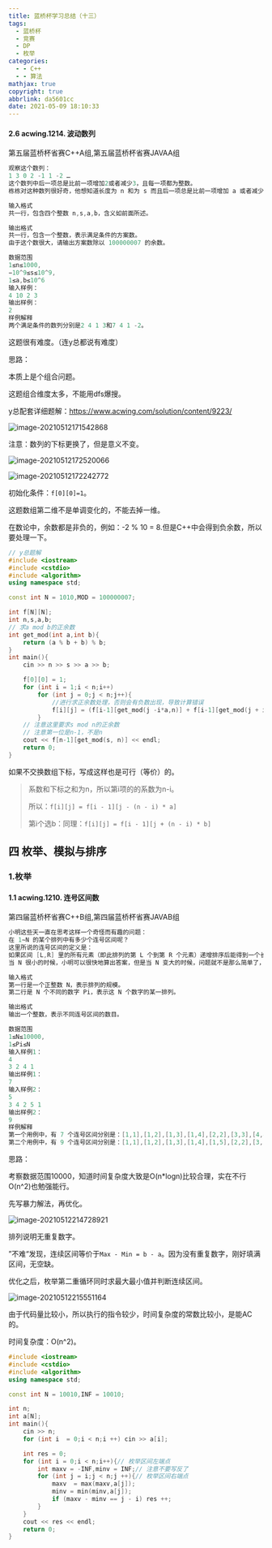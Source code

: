 ```yaml
---
title: 蓝桥杯学习总结（十三）
tags:
  - 蓝桥杯
  - 竞赛
  - DP
  - 枚举
categories:
  - - C++
  - - 算法
mathjax: true
copyright: true
abbrlink: da5601cc
date: 2021-05-09 18:10:33
---
```


#### 2.6 acwing.1214. 波动数列

第五届蓝桥杯省赛C++A组,第五届蓝桥杯省赛JAVAA组

<!--more-->

```C++
观察这个数列：
1 3 0 2 -1 1 -2 …
这个数列中后一项总是比前一项增加2或者减少3，且每一项都为整数。
栋栋对这种数列很好奇，他想知道长度为 n 和为 s 而且后一项总是比前一项增加 a 或者减少 b 的整数数列可能有多少种呢？

输入格式
共一行，包含四个整数 n,s,a,b，含义如前面所述。

输出格式
共一行，包含一个整数，表示满足条件的方案数。
由于这个数很大，请输出方案数除以 100000007 的余数。

数据范围
1≤n≤1000,
−10^9≤s≤10^9,
1≤a,b≤10^6
输入样例：
4 10 2 3
输出样例：
2
样例解释
两个满足条件的数列分别是2 4 1 3和7 4 1 -2。
```

这题很有难度。（连y总都说有难度）

思路：

本质上是个组合问题。

这题组合维度太多，不能用dfs爆搜。

y总配套详细题解：https://www.acwing.com/solution/content/9223/

![image-20210512171542868](蓝桥杯学习总结（十三）/image-20210512171542868.png)

注意：数列的下标更换了，但是意义不变。

![image-20210512172520066](蓝桥杯学习总结（十三）/image-20210512172520066.png)

![image-20210512172242772](蓝桥杯学习总结（十三）/image-20210512172242772.png)

初始化条件：`f[0][0]=1`。

这题数组第二维不是单调变化的，不能去掉一维。

在数论中，余数都是非负的，例如：-2 % 10 = 8.但是C++中会得到负余数，所以要处理一下。

```C++
// y总题解
#include <iostream>
#include <cstdio>
#include <algorithm>
using namespace std;

const int N = 1010,MOD = 100000007;

int f[N][N];
int n,s,a,b;
// 求a mod b的正余数
int get_mod(int a,int b){
    return (a % b + b) % b;
}
int main(){
    cin >> n >> s >> a >> b;

    f[0][0] = 1;
    for (int i = 1;i < n;i++)
        for (int j = 0;j < n;j++){
            //进行求正余数处理，否则会有负数出现，导致计算错误
            f[i][j] = (f[i-1][get_mod(j -i*a,n)] + f[i-1][get_mod(j + i*b,n)]) % MOD;
        }
    // 注意这里要求s mod n的正余数
    // 注意第一位是n-1，不是n
    cout << f[n-1][get_mod(s, n)] << endl;
    return 0;
}
```

如果不交换数组下标，写成这样也是可行（等价）的。

> 系数和下标之和为n，所以第i项的的系数为n-i。
>
> 所以：`f[i][j] = f[i - 1][j - (n - i) * a]`
>
> 第i个选b：同理：`f[i][j] = f[i - 1][j + (n - i) * b]`

## 四 枚举、模拟与排序

### 1.枚举

#### 1.1 acwing.1210. 连号区间数

第四届蓝桥杯省赛C++B组,第四届蓝桥杯省赛JAVAB组

```C++
小明这些天一直在思考这样一个奇怪而有趣的问题：
在 1∼N 的某个排列中有多少个连号区间呢？
这里所说的连号区间的定义是：
如果区间 [L,R] 里的所有元素（即此排列的第 L 个到第 R 个元素）递增排序后能得到一个长度为 R−L+1 的“连续”数列，则称这个区间连号区间。
当 N 很小的时候，小明可以很快地算出答案，但是当 N 变大的时候，问题就不是那么简单了，现在小明需要你的帮助。

输入格式
第一行是一个正整数 N，表示排列的规模。
第二行是 N 个不同的数字 Pi，表示这 N 个数字的某一排列。

输出格式
输出一个整数，表示不同连号区间的数目。

数据范围
1≤N≤10000,
1≤Pi≤N
输入样例1：
4
3 2 4 1
输出样例1：
7
输入样例2：
5
3 4 2 5 1
输出样例2：
9
样例解释
第一个用例中，有 7 个连号区间分别是：[1,1],[1,2],[1,3],[1,4],[2,2],[3,3],[4,4]
第二个用例中，有 9 个连号区间分别是：[1,1],[1,2],[1,3],[1,4],[1,5],[2,2],[3,3],[4,4],[5,5]
```

思路：

考察数据范围10000，知道时间复杂度大致是O(n*logn)比较合理，实在不行O(n^2)也勉强能行。

先写暴力解法，再优化。

![image-20210512214728921](蓝桥杯学习总结（十三）/image-20210512214728921.png)

排列说明无重复数字。

”不难“发现，连续区间等价于`Max - Min = b - a`。因为没有重复数字，刚好填满区间，无空缺。

优化之后，枚举第二重循环同时求最大最小值并判断连续区间。

![image-20210512215551164](蓝桥杯学习总结（十三）/image-20210512215551164.png)

由于代码量比较小，所以执行的指令较少，时间复杂度的常数比较小，是能AC的。

时间复杂度：O(n^2)。

```C++
#include <iostream>
#include <cstdio>
#include <algorithm>
using namespace std;

const int N = 10010,INF = 10010;

int n;
int a[N];
int main(){
    cin >> n;
    for (int i  = 0;i < n;i ++) cin >> a[i];

    int res = 0;
    for (int i = 0;i < n;i++){// 枚举区间左端点
        int maxv = -INF,minv = INF;// 注意不要写反了
        for (int j = i;j < n;j ++){// 枚举区间右端点
            maxv  = max(maxv,a[j]);
            minv = min(minv,a[j]);
            if (maxv - minv == j - i) res ++;
        }
    }
    cout << res << endl;
    return 0;
}
```

